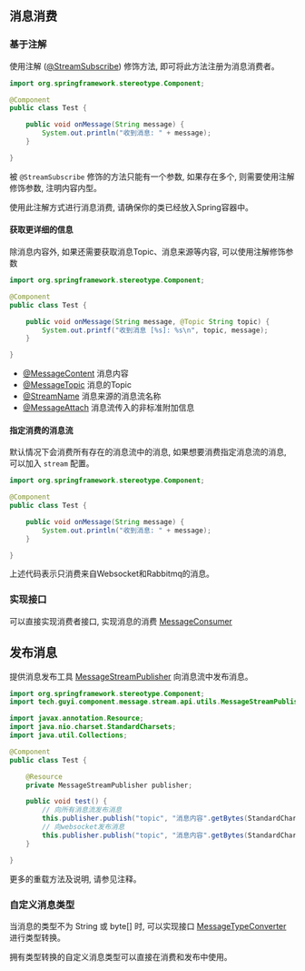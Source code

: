 
## 消息消费

### 基于注解

使用注解 ([@StreamSubscribe](./src/main/java/tech/guyi/component/message/stream/api/annotation/StreamSubscribe.java)) 修饰方法, 即可将此方法注册为消息消费者。

```java
import org.springframework.stereotype.Component;

@Component
public class Test {

    public void onMessage(String message) {
        System.out.println("收到消息: " + message);
    }

}
```
被 <code>@StreamSubscribe</code> 修饰的方法只能有一个参数, 如果存在多个, 则需要使用注解修饰参数, 注明内容内型。

使用此注解方式进行消息消费, 请确保你的类已经放入Spring容器中。

#### 获取更详细的信息

除消息内容外, 如果还需要获取消息Topic、消息来源等内容, 可以使用注解修饰参数

```java
import org.springframework.stereotype.Component;

@Component
public class Test {

    public void onMessage(String message, @Topic String topic) {
        System.out.printf("收到消息 [%s]: %s\n", topic, message);
    }

}
```

* [@MessageContent](./src/main/java/tech/guyi/component/message/stream/api/annotation/MessageContent.java) 消息内容
* [@MessageTopic](./src/main/java/tech/guyi/component/message/stream/api/annotation/MessageTopic.java) 消息的Topic
* [@StreamName](./src/main/java/tech/guyi/component/message/stream/api/annotation/StreamName.java) 消息来源的消息流名称
* [@MessageAttach](./src/main/java/tech/guyi/component/message/stream/api/annotation/MessageAttach.java) 消息流传入的非标准附加信息

#### 指定消费的消息流

默认情况下会消费所有存在的消息流中的消息, 如果想要消费指定消息流的消息, 可以加入 <code>stream</code> 配置。

```java
import org.springframework.stereotype.Component;

@Component
public class Test {

    public void onMessage(String message) {
        System.out.println("收到消息: " + message);
    }

}
```

上述代码表示只消费来自Websocket和Rabbitmq的消息。

### 实现接口

可以直接实现消费者接口, 实现消息的消费 [MessageConsumer](./src/main/java/tech/guyi/component/message/stream/api/consumer/MessageConsumer.java)

## 发布消息

提供消息发布工具 [MessageStreamPublisher](./src/main/java/tech/guyi/component/message/stream/api/utils/MessageStreamPublisher.java) 向消息流中发布消息。

```java
import org.springframework.stereotype.Component;
import tech.guyi.component.message.stream.api.utils.MessageStreamPublisher;

import javax.annotation.Resource;
import java.nio.charset.StandardCharsets;
import java.util.Collections;

@Component
public class Test {

    @Resource
    private MessageStreamPublisher publisher;

    public void test() {
        // 向所有消息流发布消息
        this.publisher.publish("topic", "消息内容".getBytes(StandardCharsets.UTF_8));
        // 向websocket发布消息
        this.publisher.publish("topic", "消息内容".getBytes(StandardCharsets.UTF_8), null, Collections.singletonList("websocket"));
    }

}
```

更多的重载方法及说明, 请参见注释。

### 自定义消息类型

当消息的类型不为 String 或 byte[] 时, 可以实现接口 [MessageTypeConverter](src/main/java/tech/guyi/component/message/stream/api/converter/MessageTypeConverter.java) 进行类型转换。

拥有类型转换的自定义消息类型可以直接在消费和发布中使用。